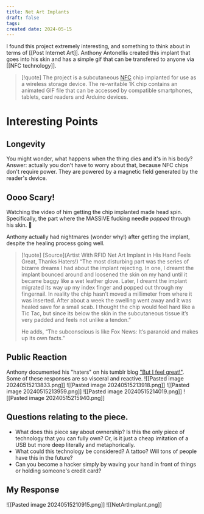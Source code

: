 ```yaml
---
title: Net Art Implants
draft: false
tags: 
created date: 2024-05-15
---
```

I found this project extremely interesting, and something to think about in terms of [[Post Internet Art]]. Anthony Antonellis created this implant that goes into his skin and has a simple gif that can be transfered to anyone via [[NFC technology]].  

> [!quote]
> The project is a subcutaneous [NFC](http://en.wikipedia.org/wiki/Near_field_communication) chip implanted for use as a wireless storage device. The re-writable 1K chip contains an animated GIF file that can be accessed by compatible smartphones, tablets, card readers and Arduino devices.

# Interesting Points
## Longevity
You might wonder, what happens when the thing dies and it's in his body?
Answer: actually you don't have to worry about that, because NFC chips don't require power. They are powered by a magnetic field generated by the reader's device.
## Oooo Scary!
Watching the video of him getting the chip implanted made head spin. Specifically, the part where the MASSIVE fucking needle *popped* through his skin. 🤢

Anthony actually had nightmares (wonder why!) after getting the implant, despite the healing process going well.

> [!quote] [Source](Artist With RFID Net Art Implant in His Hand Feels Great, Thanks Haters!)
> “The most disturbing part was the series of bizarre dreams I had about the implant rejecting. In one, I dreamt the implant bounced around and loosened the skin on my hand until it became baggy like a wet leather glove. Later, I dreamt the implant migrated its way up my index finger and popped out through my fingernail. In reality the chip hasn’t moved a millimeter from where it was inserted. After about a week the swelling went away and it was healed save for a small scab. I thought the chip would feel hard like a Tic Tac, but since its below the skin in the subcutaneous tissue it’s very padded and feels not unlike a tendon.”
> 
> He adds, “The subconscious is like Fox News: It’s paranoid and makes up its own facts.”

## Public Reaction
Anthony documented his "haters" on his tumblr blog ["But I feel great!"](https://butifeelgreat.tumblr.com). Some of these responses are so visceral and reactive. 
![[Pasted image 20240515213833.png]]
![[Pasted image 20240515213918.png]]
![[Pasted image 20240515213959.png]]
![[Pasted image 20240515214019.png]]
![[Pasted image 20240515215940.png]]
## Questions relating to the piece.
- What does this piece say about ownership? Is this the only piece of technology that you can fully own? Or, is it just a cheap imitation of a USB but more deep literally and metaphorically. 
- What could this technology be considered? A tattoo? Will tons of people have this in the future?
- Can you become a hacker simply by waving your hand in front of things or holding someone's credit card?

## My Response

![[Pasted image 20240515210915.png]]
![[NetArtImplant.png]]

